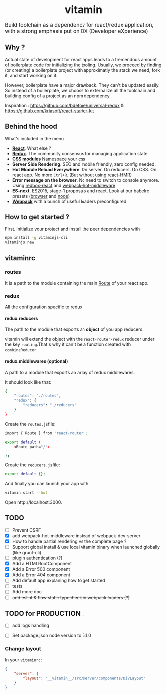 <big><h1 align="center">vitamin</h1></big>
<p><big>
 Build toolchain as a dependency for react/redux application, with a strong emphasis put on DX (Developer eXperience)
</big></p>

## Why ?
Actual state of development for react apps leads to a tremendous amount of boilerplate code for initializing the tooling. Usually, we proceed by finding (or creating) a boilerplate project with approximatly the stack we need, fork it, and start working on it.

However, boilerplate have a major drawback. They can't be updated easily. So instead of a boilerplate, we choose to externalize all the toolchain and building config of a project as an npm dependency.


Inspiration : https://github.com/bdefore/universal-redux & https://github.com/kriasoft/react-starter-kit

## Behind the hood
What's included in the menu
- [**React**](https://github.com/facebook/react). What else ?
- [**Redux**](https://github.com/rackt/redux). The community consensus for managing application state
- [**CSS modules**](https://github.com/css-modules/css-modules) Namespace your css
- **Server Side Rendering**. SEO and mobile friendly, zero config needed.
- **Hot Module Reload Everywhere**. On server. On reducers. On CSS. On react app. No more `Ctrl+R`. (But without using [react-HMR](https://github.com/reactjs/redux/pull/1455))
- **Error message on the browser**. No need to switch to console anymore. Using [redbox-react](https://www.npmjs.com/package/redbox-react) and [webpack-hot-middleware](https://github.com/glenjamin/webpack-hot-middleware)
- **ES-next**. ES2015, stage-1 proposals and react. Look at our babelrc presets ([browser](https://github.com/Evaneos/vitamin/blob/master/.babelrc.browser) and [node](https://github.com/Evaneos/vitamin/blob/master/.babelrc.node))
- [**Webpack**](https://webpack.github.io) with a bunch of useful loaders preconfigured

## How to get started ?
First, initialize your project and install the peer dependencies with
```bash
npm install -g vitaminjs-cli
vitaminjs new
```

## vitaminrc

### routes
It is a path to the module containing the main [Route](https://github.com/reactjs/react-router/blob/master/docs/API.md#route) of your react app.
### redux
All the configuration specific to redux
#### redux.reducers
The path to the module that exports an **object** of you app reducers.

vitamin will extend the object with the `react-router-redux` reducer under the key `routing`.That's why it can't be a function created with `combineReducer`.

#### redux.middlewares (optional)
A path to a module that exports an array of redux middlewares.

It should look like that:
```bash
{
    "routes": "./routes",
    "redux": {
        "reducers": "./reducers"
    }
}
```

Create the `routes.js`file:

```bash
import { Route } from 'react-router';

export default (
    <Route path="/">

);
```
Create the `reducers.js`file:
```bash
export default {};
```

And finally you can launch your app with
```bash
vitamin start --hot
```
Open http://localhost:3000.


## TODO
* [ ] Prevent CSRF
* [x] add webpack-hot-middleware instead of webpack-dev-server
* [x] How to handle partial rendering vs the complete page ?
* [ ] Support global install & use local vitamin binary when launched globally (like grunt-cli)
* [ ] plugin authentication (?)
* [x] Add a HTMLRootComponent
* [x] Add a Error 500 component
* [x] Add a Error 404 component
* [ ] Add default app explaning how to get started
* [ ] tests
* [ ] Add more doc
* [ ] ~~add eslint & flow static typecheck in webpack loaders (?)~~

## TODO for PRODUCTION :
* [ ] add logs handling
* [ ] Set package.json node version to 5.1.0


### Change layout

In your `vitaminrc`:

```json
{
    "server": {
        "layout": "__vitamin__/src/server/components/DivLayout"
    }
}
```

